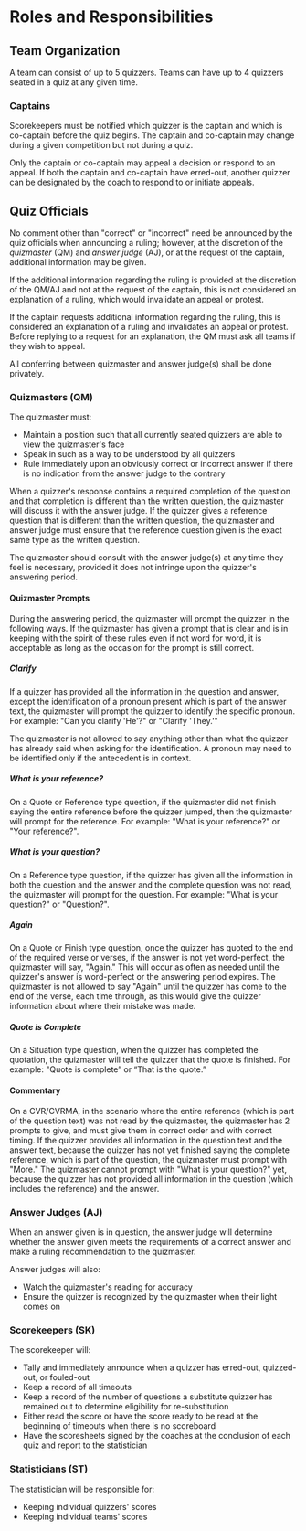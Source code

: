 # Roles and Responsibilities

## Team Organization

A team can consist of up to 5 quizzers. Teams can have up to 4 quizzers seated in a quiz at any given time.

### Captains

Scorekeepers must be notified which quizzer is the captain and which is co-captain before the quiz begins. The captain and co-captain may change during a given competition but not during a quiz.

Only the captain or co-captain may appeal a decision or respond to an appeal. If both the captain and co-captain have erred-out, another quizzer can be designated by the coach to respond to or initiate appeals.

## Quiz Officials

No comment other than "correct" or "incorrect" need be announced by the quiz officials when announcing a ruling; however, at the discretion of the *quizmaster* (QM) and *answer judge* (AJ), or at the request of the captain, additional information may be given.

If the additional information regarding the ruling is provided at the discretion of the QM/AJ and not at the request of the captain, this is not considered an explanation of a ruling, which would invalidate an appeal or protest.

If the captain requests additional information regarding the ruling, this is considered an explanation of a ruling and invalidates an appeal or protest. Before replying to a request for an explanation, the QM must ask all teams if they wish to appeal.

All conferring between quizmaster and answer judge(s) shall be done privately.

### Quizmasters (QM)

The quizmaster must:

- Maintain a position such that all currently seated quizzers are able to view the quizmaster's face
- Speak in such as a way to be understood by all quizzers
- Rule immediately upon an obviously correct or incorrect answer if there is no indication from the answer judge to the contrary

When a quizzer's response contains a required completion of the question and that completion is different than the written question, the quizmaster will discuss it with the answer judge. If the quizzer gives a reference question that is different than the written question, the quizmaster and answer judge must ensure that the reference question given is the exact same type as the written question.

The quizmaster should consult with the answer judge(s) at any time they feel is necessary, provided it does not infringe upon the quizzer's answering period.

#### Quizmaster Prompts

During the answering period, the quizmaster will prompt the quizzer in the following ways. If the quizmaster has given a prompt that is clear and is in keeping with the spirit of these rules even if not word for word, it is acceptable as long as the occasion for the prompt is still correct.

##### Clarify

If a quizzer has provided all the information in the question and answer, except the identification of a pronoun present which is part of the answer text, the quizmaster will prompt the quizzer to identify the specific pronoun. For example: "Can you clarify 'He'?" or "Clarify 'They.'"

The quizmaster is not allowed to say anything other than what the quizzer has already said when asking for the identification. A pronoun may need to be identified only if the antecedent is in context.

##### What is your reference?

On a Quote or Reference type question, if the quizmaster did not finish saying the entire reference before the quizzer jumped, then the quizmaster will prompt for the reference. For example: "What is your reference?" or "Your reference?".

##### What is your question?

On a Reference type question, if the quizzer has given all the information in both the question and the answer and the complete question was not read, the quizmaster will prompt for the question. For example: "What is your question?" or "Question?".

##### Again

On a Quote or Finish type question, once the quizzer has quoted to the end of the required verse or verses, if the answer is not yet word-perfect, the quizmaster will say, "Again." This will occur as often as needed until the quizzer's answer is word-perfect or the answering period expires. The quizmaster is not allowed to say "Again" until the quizzer has come to the end of the verse, each time through, as this would give the quizzer information about where their mistake was made.

##### Quote is Complete

On a Situation type question, when the quizzer has completed the quotation, the quizmaster will tell the quizzer that the quote is finished. For example: "Quote is complete” or “That is the quote.”

#### Commentary

On a CVR/CVRMA, in the scenario where the entire reference (which is part of the question text) was not read by the quizmaster, the quizmaster has 2 prompts to give, and must give them in correct order and with correct timing. If the quizzer provides all information in the question text and the answer text, because the quizzer has not yet finished saying the complete reference, which is part of the question, the quizmaster must prompt with "More." The quizmaster cannot prompt with "What is your question?" yet, because the quizzer has not provided all information in the question (which includes the reference) and the answer.

### Answer Judges (AJ)

When an answer given is in question, the answer judge will determine whether the answer given meets the requirements of a correct answer and make a ruling recommendation to the quizmaster.

Answer judges will also:

- Watch the quizmaster's reading for accuracy
- Ensure the quizzer is recognized by the quizmaster when their light comes on

### Scorekeepers (SK)

The scorekeeper will:

- Tally and immediately announce when a quizzer has erred-out, quizzed-out, or fouled-out
- Keep a record of all timeouts
- Keep a record of the number of questions a substitute quizzer has remained out to determine eligibility for re-substitution
- Either read the score or have the score ready to be read at the beginning of timeouts when there is no scoreboard
- Have the scoresheets signed by the coaches at the conclusion of each quiz and report to the statistician

### Statisticians (ST)

The statistician will be responsible for:

- Keeping individual quizzers' scores
- Keeping individual teams' scores
